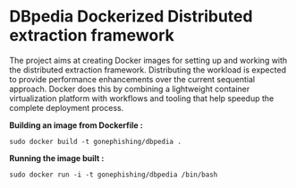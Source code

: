 # DBpedia Dockerized Distributed extraction framework

The project aims at creating Docker images for setting up and working with the distributed extraction framework. Distributing the workload is expected to provide performance enhancements over the current sequential approach. Docker does this by combining a lightweight container virtualization platform with workflows and tooling that help speedup the complete deployment process.

**Building an image from Dockerfile :**

`sudo docker build -t gonephishing/dbpedia .`

**Running the image built :**

`sudo docker run -i -t gonephishing/dbpedia /bin/bash`
